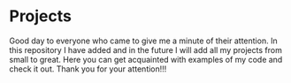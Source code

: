 # Projects

Good day to everyone who came to give me a minute of their attention. In this repository I have added and in the future I will add all my projects from small to great. Here you can get acquainted with examples of my code and check it out. Thank you for your attention!!!
